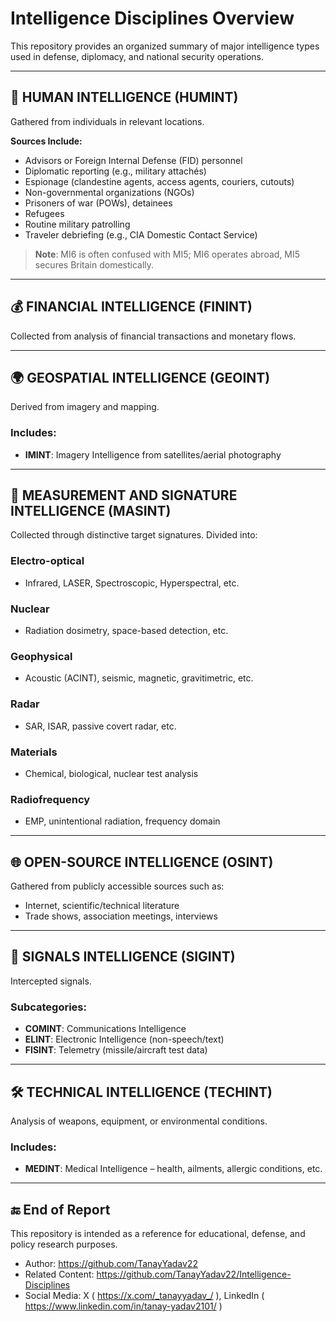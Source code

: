 
# Intelligence Disciplines Overview

This repository provides an organized summary of major intelligence types used in defense, diplomacy, and national security operations.

---

## 🧠 HUMAN INTELLIGENCE (HUMINT)

Gathered from individuals in relevant locations.

**Sources Include:**
- Advisors or Foreign Internal Defense (FID) personnel
- Diplomatic reporting (e.g., military attachés)
- Espionage (clandestine agents, access agents, couriers, cutouts)
- Non-governmental organizations (NGOs)
- Prisoners of war (POWs), detainees
- Refugees
- Routine military patrolling
- Traveler debriefing (e.g., CIA Domestic Contact Service)

> **Note**: MI6 is often confused with MI5; MI6 operates abroad, MI5 secures Britain domestically.

---

## 💰 FINANCIAL INTELLIGENCE (FININT)

Collected from analysis of financial transactions and monetary flows.

---

## 🌍 GEOSPATIAL INTELLIGENCE (GEOINT)

Derived from imagery and mapping.

### Includes:
- **IMINT**: Imagery Intelligence from satellites/aerial photography

---

## 📡 MEASUREMENT AND SIGNATURE INTELLIGENCE (MASINT)

Collected through distinctive target signatures. Divided into:

### Electro-optical
- Infrared, LASER, Spectroscopic, Hyperspectral, etc.

### Nuclear
- Radiation dosimetry, space-based detection, etc.

### Geophysical
- Acoustic (ACINT), seismic, magnetic, gravitimetric, etc.

### Radar
- SAR, ISAR, passive covert radar, etc.

### Materials
- Chemical, biological, nuclear test analysis

### Radiofrequency
- EMP, unintentional radiation, frequency domain

---

## 🌐 OPEN-SOURCE INTELLIGENCE (OSINT)

Gathered from publicly accessible sources such as:
- Internet, scientific/technical literature
- Trade shows, association meetings, interviews

---

## 📶 SIGNALS INTELLIGENCE (SIGINT)

Intercepted signals.

### Subcategories:
- **COMINT**: Communications Intelligence
- **ELINT**: Electronic Intelligence (non-speech/text)
- **FISINT**: Telemetry (missile/aircraft test data)

---

## 🛠 TECHNICAL INTELLIGENCE (TECHINT)

Analysis of weapons, equipment, or environmental conditions.

### Includes:
- **MEDINT**: Medical Intelligence – health, ailments, allergic conditions, etc.

---

## 🔚 End of Report

This repository is intended as a reference for educational, defense, and policy research purposes.
- Author: https://github.com/TanayYadav22
- Related Content: https://github.com/TanayYadav22/Intelligence-Disciplines
- Social Media: X ( https://x.com/_tanayyadav_/ ), LinkedIn ( https://www.linkedin.com/in/tanay-yadav2101/ )
